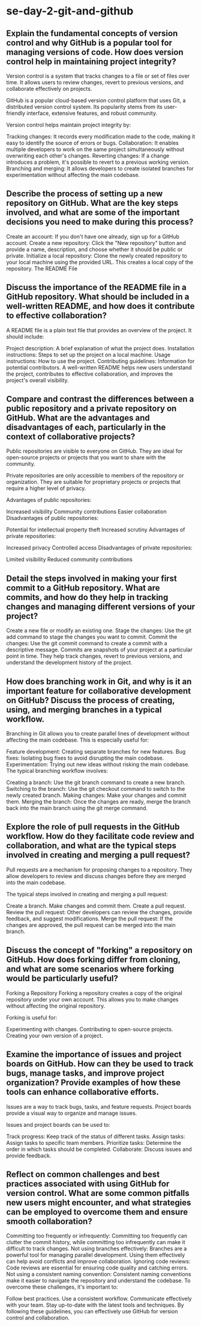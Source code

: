 # se-day-2-git-and-github
## Explain the fundamental concepts of version control and why GitHub is a popular tool for managing versions of code. How does version control help in maintaining project integrity?

Version control is a system that tracks changes to a file or set of files over time. It allows users to review changes, revert to previous versions, and collaborate effectively on projects.

GitHub is a popular cloud-based version control platform that uses Git, a distributed version control system. Its popularity stems from its user-friendly interface, extensive features, and robust community.

Version control helps maintain project integrity by:

Tracking changes: It records every modification made to the code, making it easy to identify the source of errors or bugs.
Collaboration: It enables multiple developers to work on the same project simultaneously without overwriting each other's changes.
Reverting changes: If a change introduces a problem, it's possible to revert to a previous working version.
Branching and merging: It allows developers to create isolated branches for experimentation without affecting the main codebase.

## Describe the process of setting up a new repository on GitHub. What are the key steps involved, and what are some of the important decisions you need to make during this process?

Create an account: If you don't have one already, sign up for a GitHub account.
Create a new repository: Click the "New repository" button and provide a name, description, and choose whether it should be public or private.
Initialize a local repository: Clone the newly created repository to your local machine using the provided URL. This creates a local copy of the repository.
The README File

## Discuss the importance of the README file in a GitHub repository. What should be included in a well-written README, and how does it contribute to effective collaboration?

A README file is a plain text file that provides an overview of the project. It should include:

Project description: A brief explanation of what the project does.
Installation instructions: Steps to set up the project on a local machine.
Usage instructions: How to use the project.
Contributing guidelines: Information for potential contributors.
A well-written README helps new users understand the project, contributes to effective collaboration, and improves the project's overall visibility.

## Compare and contrast the differences between a public repository and a private repository on GitHub. What are the advantages and disadvantages of each, particularly in the context of collaborative projects?

Public repositories are visible to everyone on GitHub. They are ideal for open-source projects or projects that you want to share with the community.

Private repositories are only accessible to members of the repository or organization. They are suitable for proprietary projects or projects that require a higher level of privacy.

Advantages of public repositories:

Increased visibility
Community contributions
Easier collaboration
Disadvantages of public repositories:

Potential for intellectual property theft
Increased scrutiny
Advantages of private repositories:

Increased privacy
Controlled access
Disadvantages of private repositories:

Limited visibility
Reduced community contributions

## Detail the steps involved in making your first commit to a GitHub repository. What are commits, and how do they help in tracking changes and managing different versions of your project?

Create a new file or modify an existing one.
Stage the changes: Use the git add command to stage the changes you want to commit.
Commit the changes: Use the git commit command to create a commit with a descriptive message.
Commits are snapshots of your project at a particular point in time. They help track changes, revert to previous versions, and understand the development history of the project.

## How does branching work in Git, and why is it an important feature for collaborative development on GitHub? Discuss the process of creating, using, and merging branches in a typical workflow.

Branching in Git allows you to create parallel lines of development without affecting the main codebase. This is especially useful for:

Feature development: Creating separate branches for new features.
Bug fixes: Isolating bug fixes to avoid disrupting the main codebase.
Experimentation: Trying out new ideas without risking the main codebase.
The typical branching workflow involves:

Creating a branch: Use the git branch command to create a new branch.
Switching to the branch: Use the git checkout command to switch to the newly created branch.
Making changes: Make your changes and commit them.
Merging the branch: Once the changes are ready, merge the branch back into the main branch using the git merge command.

## Explore the role of pull requests in the GitHub workflow. How do they facilitate code review and collaboration, and what are the typical steps involved in creating and merging a pull request?

Pull requests are a mechanism for proposing changes to a repository. They allow developers to review and discuss changes before they are merged into the main codebase.

The typical steps involved in creating and merging a pull request:

Create a branch.
Make changes and commit them.
Create a pull request.
Review the pull request: Other developers can review the changes, provide feedback, and suggest modifications.
Merge the pull request: If the changes are approved, the pull request can be merged into the main branch.

## Discuss the concept of "forking" a repository on GitHub. How does forking differ from cloning, and what are some scenarios where forking would be particularly useful?

Forking a Repository
Forking a repository creates a copy of the original repository under your own account. This allows you to make changes without affecting the original repository.

Forking is useful for:

Experimenting with changes.
Contributing to open-source projects.
Creating your own version of a project.

## Examine the importance of issues and project boards on GitHub. How can they be used to track bugs, manage tasks, and improve project organization? Provide examples of how these tools can enhance collaborative efforts.

Issues are a way to track bugs, tasks, and feature requests. Project boards provide a visual way to organize and manage issues.

Issues and project boards can be used to:

Track progress: Keep track of the status of different tasks.
Assign tasks: Assign tasks to specific team members.
Prioritize tasks: Determine the order in which tasks should be completed.
Collaborate: Discuss issues and provide feedback.

## Reflect on common challenges and best practices associated with using GitHub for version control. What are some common pitfalls new users might encounter, and what strategies can be employed to overcome them and ensure smooth collaboration?

Committing too frequently or infrequently: Committing too frequently can clutter the commit history, while committing too infrequently can make it difficult to track changes.
Not using branches effectively: Branches are a powerful tool for managing parallel development. Using them effectively can help avoid conflicts and improve collaboration.
Ignoring code reviews: Code reviews are essential for ensuring code quality and catching errors.
Not using a consistent naming convention: Consistent naming conventions make it easier to navigate the repository and understand the codebase.
To overcome these challenges, it's important to:

Follow best practices.
Use a consistent workflow.
Communicate effectively with your team.
Stay up-to-date with the latest tools and techniques.
By following these guidelines, you can effectively use GitHub for version control and collaboration.
